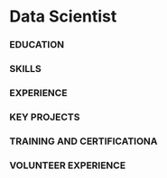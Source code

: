 # Data Scientist

### EDUCATION

### SKILLS

### EXPERIENCE

### KEY PROJECTS

### TRAINING AND CERTIFICATIONA

### VOLUNTEER EXPERIENCE
